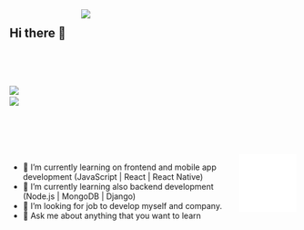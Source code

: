 <img src="https://github-readme-stats.vercel.app/api?username=ArfOz&show_icons=true&theme=dark" align='right' width="75%">


## Hi there 👋
<br/>
<p align="left"> <img src="https://komarev.com/ghpvc/?username=ArfOz" alt="" /> </p>

[![](https://img.shields.io/badge/linkedin-%230077B5.svg?&style=for-the-badge&logo=linkedin&logoColor=white)](https://www.linkedin.com/in/arif-%C3%B6zkan-%C3%B6zt%C3%BCrk-3503191b2/ )
<br/>
[![](https://img.shields.io/badge/twitter-%231DA1F2.svg?&style=for-the-badge&logo=twitter&logoColor=white)](https://twitter.com/Arif0zkan)

<br/>
<br/><br/>
<br/>

<img src="./animation_500_kd7ngokt.gif" alt="react-native" width="20%" height="20%" align="right">

- 🔭 I’m currently learning on frontend and mobile app development (JavaScript | React | React Native)
- 🌱 I’m currently learning also backend development (Node.js | MongoDB | Django)
- 👯 I’m looking for job to develop myself and company.
- 💬 Ask me about anything that you want to learn

